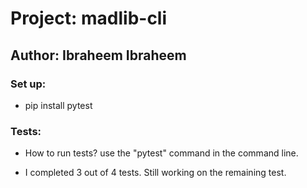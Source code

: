 # Project: madlib-cli

## Author: Ibraheem Ibraheem

### Set up:

* pip install pytest

### Tests:

- How to run tests? use the "pytest" command in the command line.

- I completed 3 out of 4 tests. Still working on the remaining test.
